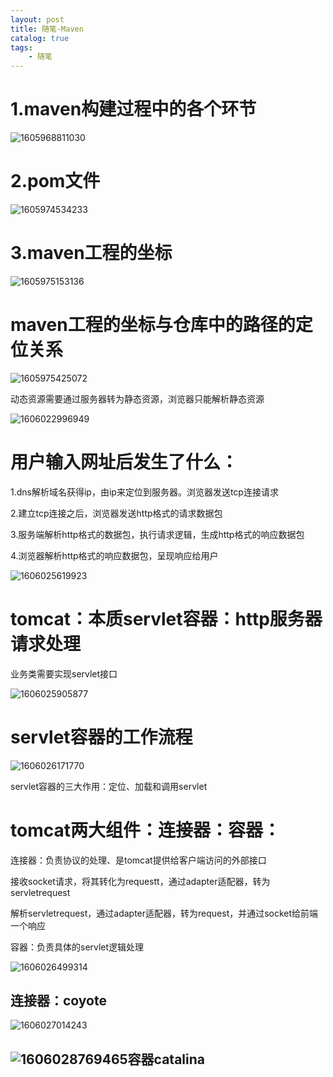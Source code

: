 ```yaml
---
layout: post
title: 随笔-Maven
catalog: true
tags:
    - 随笔
---
```

# 1.maven构建过程中的各个环节

![1605968811030](https://gitee.com/chrisxyq/picgo/raw/master/img/1605968811030.png)

# 2.pom文件

![1605974534233](https://gitee.com/chrisxyq/picgo/raw/master/img/1605974534233.png)

# 3.maven工程的坐标

![1605975153136](https://gitee.com/chrisxyq/picgo/raw/master/img/1605975153136.png)

# maven工程的坐标与仓库中的路径的定位关系

![1605975425072](https://gitee.com/chrisxyq/picgo/raw/master/img/1605975425072.png)

动态资源需要通过服务器转为静态资源，浏览器只能解析静态资源

![1606022996949](https://gitee.com/chrisxyq/picgo/raw/master/img/1606022996949.png)

# 用户输入网址后发生了什么：

1.dns解析域名获得ip，由ip来定位到服务器。浏览器发送tcp连接请求

2.建立tcp连接之后，浏览器发送http格式的请求数据包

3.服务端解析http格式的数据包，执行请求逻辑，生成http格式的响应数据包

4.浏览器解析http格式的响应数据包，呈现响应给用户

![1606025619923](https://gitee.com/chrisxyq/picgo/raw/master/img/1606025619923.png)

# tomcat：本质servlet容器：http服务器请求处理

业务类需要实现servlet接口

![1606025905877](https://gitee.com/chrisxyq/picgo/raw/master/img/1606025905877.png)

# servlet容器的工作流程

![1606026171770](https://gitee.com/chrisxyq/picgo/raw/master/img/1606026171770.png)

servlet容器的三大作用：定位、加载和调用servlet

# tomcat两大组件：连接器：容器：

连接器：负责协议的处理、是tomcat提供给客户端访问的外部接口

接收socket请求，将其转化为requestt，通过adapter适配器，转为servletrequest

解析servletrequest，通过adapter适配器，转为request，并通过socket给前端一个响应

容器：负责具体的servlet逻辑处理

![1606026499314](https://gitee.com/chrisxyq/picgo/raw/master/img/1606026499314.png)

## 连接器：coyote

![1606027014243](https://gitee.com/chrisxyq/picgo/raw/master/img/1606027014243.png)

## ![1606028769465](https://gitee.com/chrisxyq/picgo/raw/master/img/1606028769465.png)容器catalina

